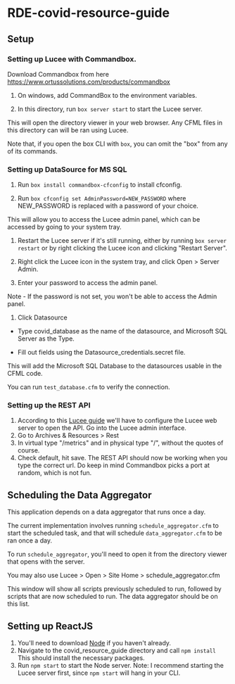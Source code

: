 # RDE-covid-resource-guide

## Setup
### Setting up Lucee with Commandbox.
Download Commandbox from here https://www.ortussolutions.com/products/commandbox

1. On windows, add CommandBox to the environment variables.

1. In this directory, run `box server start` to start the Lucee server.

This will open the directory viewer in your web browser. Any CFML files in this directory can will be ran using Lucee.

Note that, if you open the box CLI with `box`, you can omit the "box" from any of its commands.

### Setting up DataSource for MS SQL
1. Run `box install commandbox-cfconfig` to install cfconfig.

1. Run `box cfconfig set AdminPassword=NEW_PASSWORD`
where NEW_PASSWORD is replaced with a password of your choice.

  This will allow you to access the Lucee admin panel, which can be accessed by going to your system tray.

1. Restart the Lucee server if it's still running, either by running `box server restart` or by right clicking the Lucee icon and clicking "Restart Server".

1. Right click the Lucee icon in the system tray, and click Open > Server Admin.

1. Enter your password to access the admin panel.

  Note - If the password is not set, you won't be able to access the Admin panel.

1. Click Datasource

 - Type covid_database as the name of the datasource, and Microsoft SQL Server as the Type.

 - Fill out fields using the Datasource_credentials.secret file.

 This will add the Microsoft SQL Database to the datasources usable in the CFML code.

 You can run `test_database.cfm` to verify the connection.

### Setting up the REST API
1. According to this [Lucee guide](https://docs.lucee.org/guides/Various/rest-services.html) we'll have to configure the Lucee web server to open the API.  Go into the Lucee admin interface.
1. Go to Archives & Resources > Rest
1. In virtual type "/metrics" and in physical type "/", without the quotes of course.
1. Check default, hit save.
The REST API should now be working when you type the correct url. Do keep in mind Commandbox picks a port at random, which is not fun.

## Scheduling the Data Aggregator

This application depends on a data aggregator that runs once a day.

The current implementation involves running `schedule_aggregator.cfm` to start the scheduled task, and that will schedule `data_aggregator.cfm` to be ran once a day.

To run `schedule_aggregator`, you'll need to open it from the directory viewer that opens with the server.

You may also use Lucee > Open > Site Home > schedule_aggregator.cfm

This window will show all scripts previously scheduled to run, followed by scripts that are now scheduled to run. The data aggregator should be on this list.

## Setting up ReactJS
1. You'll need to download [Node](https://docs.npmjs.com/downloading-and-installing-node-js-and-npm) if you haven't already.
1. Navigate to the covid_resource_guide directory and call `npm install` This should install the necessary packages.
1. Run `npm start` to start the Node server.
Note: I recommend starting the Lucee server first, since `npm start` will hang in your CLI.
